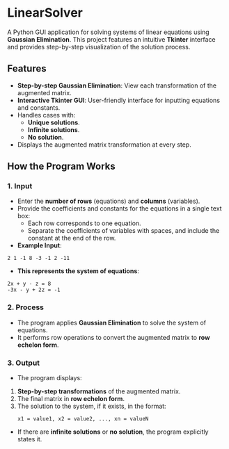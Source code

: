 # **LinearSolver**  
A Python GUI application for solving systems of linear equations using **Gaussian Elimination**. This project features an intuitive **Tkinter** interface and provides step-by-step visualization of the solution process.  

## **Features**  
- **Step-by-step Gaussian Elimination**: View each transformation of the augmented matrix.  
- **Interactive Tkinter GUI**: User-friendly interface for inputting equations and constants.  
- Handles cases with:  
  - **Unique solutions**.  
  - **Infinite solutions**.  
  - **No solution**.  
- Displays the augmented matrix transformation at every step.  

## **How the Program Works**  

### **1. Input**  
- Enter the **number of rows** (equations) and **columns** (variables).  
- Provide the coefficients and constants for the equations in a single text box:  
  - Each row corresponds to one equation.  
  - Separate the coefficients of variables with spaces, and include the constant at the end of the row.  
- **Example Input**:
```
2 1 -1 8 -3 -1 2 -11
```
- **This represents the system of equations**:
```
2x + y - z = 8  
-3x - y + 2z = -1
```

### **2. Process**  
- The program applies **Gaussian Elimination** to solve the system of equations.  
- It performs row operations to convert the augmented matrix to **row echelon form**.  

### **3. Output**  
- The program displays:  
1. **Step-by-step transformations** of the augmented matrix.  
2. The final matrix in **row echelon form**.  
3. The solution to the system, if it exists, in the format:  
   ```
   x1 = value1, x2 = value2, ..., xn = valueN
   ```
- If there are **infinite solutions** or **no solution**, the program explicitly states it.


